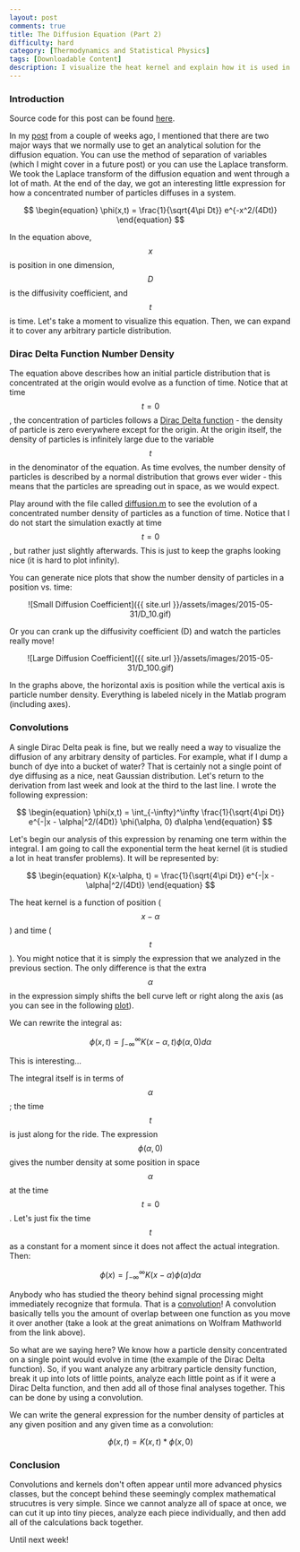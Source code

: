 ```yaml
---
layout: post
comments: true
title: The Diffusion Equation (Part 2)
difficulty: hard
category: [Thermodynamics and Statistical Physics]
tags: [Downloadable Content]
description: I visualize the heat kernel and explain how it is used in the diffusion equation.
---
```


### Introduction

Source code for this post can be found [here](https://github.com/CupcakePhysics/diffusion_example/releases/tag/v1.0.0).

In my [post](http://blog.cupcakephysics.com/thermodynamics%20and%20statistical%20physics/2015/05/17/the-diffusion-equation-part-1.html) from a couple of weeks ago, I mentioned that there are two major ways that we normally use to get an analytical solution for the diffusion equation. You can use the method of separation of variables (which I might cover in a future post) or you can use the Laplace transform. We took the Laplace transform of the diffusion equation and went through a lot of math. At the end of the day, we got an interesting little expression for how a concentrated number of particles diffuses in a system.

$$
\begin{equation}
\phi(x,t) = \frac{1}{\sqrt{4\pi Dt}} e^{-x^2/(4Dt)}
\end{equation}
$$

In the equation above, $$x$$ is position in one dimension, $$D$$ is the diffusivity coefficient, and $$t$$ is time. Let's take a moment to visualize this equation. Then, we can expand it to cover any arbitrary particle distribution.

### Dirac Delta Function Number Density

The equation above describes how an initial particle distribution that is concentrated at the origin would evolve as a function of time. Notice that at time $$t=0$$, the concentration of particles follows a [Dirac Delta function](http://mathworld.wolfram.com/DeltaFunction.html) - the density of particle is zero everywhere except for the origin. At the origin itself, the density of particles is infinitely large due to the variable $$t$$ in the denominator of the equation. As time evolves, the number density of particles is described by a normal distribution that grows ever wider - this means that the particles are spreading out in space, as we would expect.

Play around with the file called [diffusion.m](https://github.com/CupcakePhysics/diffusion_example/releases/tag/v1.0.0) to see the evolution of a concentrated number density of particles as a function of time. Notice that I do not start the simulation exactly at time $$t=0$$, but rather just slightly afterwards. This is just to keep the graphs looking nice (it is hard to plot infinity).

You can generate nice plots that show the number density of particles in a position vs. time:

<div style="text-align:center" markdown="1">
![Small Diffusion Coefficient]({{ site.url }}/assets/images/2015-05-31/D_10.gif)
</div>

Or you can crank up the diffusivity coefficient (D) and watch the particles really move!

<div style="text-align:center" markdown="1">
![Large Diffusion Coefficient]({{ site.url }}/assets/images/2015-05-31/D_100.gif)
</div>

In the graphs above, the horizontal axis is position while the vertical axis is particle number density. Everything is labeled nicely in the Matlab program (including axes).

### Convolutions

A single Dirac Delta peak is fine, but we really need a way to visualize the diffusion of any arbitrary density of particles. For example, what if I dump a bunch of dye into a bucket of water? That is certainly not a single point of dye diffusing as a nice, neat Gaussian distribution. Let's return to the derivation from last week and look at the third to the last line. I wrote the following expression:

$$
\begin{equation}
\phi(x,t) = \int_{-\infty}^\infty  \frac{1}{\sqrt{4\pi Dt}} e^{-|x - \alpha|^2/(4Dt)} \phi(\alpha, 0) d\alpha
\end{equation}
$$

Let's begin our analysis of this expression by renaming one term within the integral.  I am going to call the exponential term the heat kernel (it is studied a lot in heat transfer problems). It will be represented by:

$$
\begin{equation}
K(x-\alpha, t) = \frac{1}{\sqrt{4\pi Dt}} e^{-|x - \alpha|^2/(4Dt)}
\end{equation}
$$

The heat kernel is a function of position ($$x - \alpha$$) and time ($$t$$). You might notice that it is simply the expression that we analyzed in the previous section. The only difference is that the extra $$\alpha$$ in the expression simply shifts the bell curve left or right along the axis (as you can see in the following [plot](http://m.wolframalpha.com/input/?i=plot+exp%28-x%5E2%29+and+exp%28-%28x-1%29%5E2%29+and+exp%28-%28x%2B1%29%5E2%29&x=0&y=0)).

We can rewrite the integral as:

$$
\begin{equation}
\phi(x,t) = \int_{-\infty}^\infty  K(x-\alpha, t) \phi(\alpha, 0) d\alpha
\end{equation}
$$

This is interesting...

The integral itself is in terms of $$\alpha$$; the time $$t$$ is just along for the ride. The expression $$\phi(\alpha, 0)$$ gives the number density at some position in space $$\alpha$$ at the time $$t=0$$. Let's just fix the time $$t$$ as a constant for a moment since it does not affect the actual integration. Then:

$$
\begin{equation}
\phi(x) = \int_{-\infty}^\infty  K(x-\alpha) \phi(\alpha) d\alpha
\end{equation}
$$

Anybody who has studied the theory behind signal processing might immediately recognize that formula. That is a [convolution](http://mathworld.wolfram.com/Convolution.html)! A convolution basically tells you the amount of overlap between one function as you move it over another (take a look at the great animations on Wolfram Mathworld from the link above).

So what are we saying here? We know how a particle density concentrated on a single point would evolve in time (the example of the Dirac Delta function). So, if you want analyze any arbitrary particle density function, break it up into lots of little points, analyze each little point as if it were a Dirac Delta function, and then add all of those final analyses together. This can be done by using a convolution.

We can write the general expression for the number density of particles at any given position and any given time as a convolution:

$$
\begin{equation}
\phi(x,t) = K(x, t) \ast \phi(x, 0)
\end{equation}
$$

### Conclusion

Convolutions and kernels don't often appear until more advanced physics classes, but the concept behind these seemingly complex mathematical strucutres is very simple. Since we cannot analyze all of space at once, we can cut it up into tiny pieces, analyze each piece individually, and then add all of the calculations back together.

Until next week!
